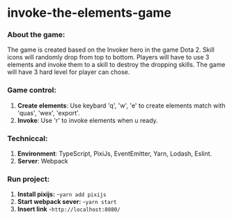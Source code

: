 # invoke-the-elements-game

### About the game:
The game is created based on the Invoker hero in the game
Dota 2. Skill icons will randomly drop from top to bottom. Players
will have to use 3 elements and invoke them to a skill to destroy
the dropping skills. The game will have 3 hard level for player can chose.

### Game control:
1. **Create elements**: Use keybard 'q', 'w', 'e' to create elements match with 'quas', 'wex', 'export'.
2. **Invoke**: Use 'r' to invoke elements when u ready.

### Techniccal:
1. **Environment**: TypeScript, PixiJs, EventEmitter, Yarn, Lodash, Eslint.
2. **Server**: Webpack

### Run project:
1. **Install pixijs:**
    -`yarn add pixijs`
3. **Start webpack sever:**
    -`yarn start`
4. **Insert link**
    -`http://localhost:8080/`
